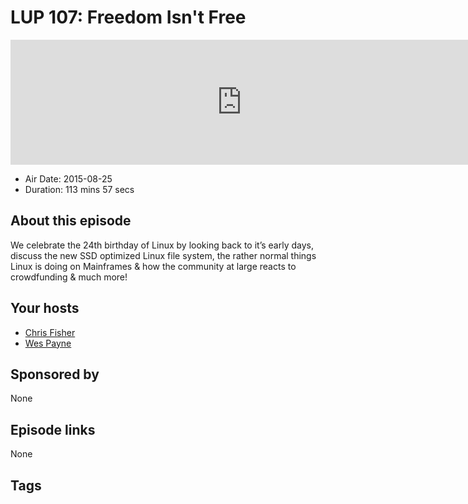 # LUP 107: Freedom Isn't Free

<iframe src="https://player.fireside.fm/v2/RUkczH-V+Q0fuOq5y?theme=dark" width="740" height="200" frameborder="0" scrolling="no"></iframe>

* Air Date: 2015-08-25
* Duration: 113 mins 57 secs

## About this episode

We celebrate the 24th birthday of Linux by looking back to it’s early days, discuss the new SSD optimized Linux file system, the rather normal things Linux is doing on Mainframes & how the community at large reacts to crowdfunding & much more!

## Your hosts
* [Chris Fisher](https://linuxunplugged.com/hosts/chrislas)
* [Wes Payne](https://linuxunplugged.com/hosts/wes)

## Sponsored by

None



## Episode links

None



## Tags

